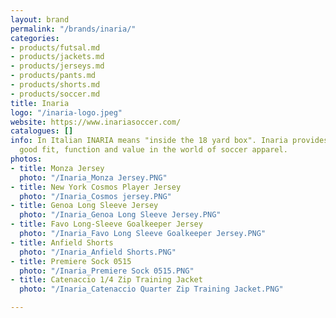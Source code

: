 ```yaml
---
layout: brand
permalink: "/brands/inaria/"
categories:
- products/futsal.md
- products/jackets.md
- products/jerseys.md
- products/pants.md
- products/shorts.md
- products/soccer.md
title: Inaria
logo: "/inaria-logo.jpeg"
website: https://www.inariasoccer.com/
catalogues: []
info: In Italian INARIA means "inside the 18 yard box". Inaria provides apparel with
  good fit, function and value in the world of soccer apparel.
photos:
- title: Monza Jersey
  photo: "/Inaria_Monza Jersey.PNG"
- title: New York Cosmos Player Jersey
  photo: "/Inaria_Cosmos jersey.PNG"
- title: Genoa Long Sleeve Jersey
  photo: "/Inaria_Genoa Long Sleeve Jersey.PNG"
- title: Favo Long-Sleeve Goalkeeper Jersey
  photo: "/Inaria_Favo Long Sleeve Goalkeeper Jersey.PNG"
- title: Anfield Shorts
  photo: "/Inaria_Anfield Shorts.PNG"
- title: Premiere Sock 0515
  photo: "/Inaria_Premiere Sock 0515.PNG"
- title: Catenaccio 1/4 Zip Training Jacket
  photo: "/Inaria_Catenaccio Quarter Zip Training Jacket.PNG"

---
```

